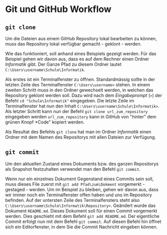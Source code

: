 # Git und GitHub Workflow

## `git clone`

Um die Dateien aus einem GitHub Repository lokal bearbeiten zu können,
muss das Repository lokal verfügbar gemacht - geklont - werden. 

Wie das funktioniert, soll anhand eines Beispiels gezeigt werden. 
Für das Beispiel gehen wir davon aus,
dass es auf dem Rechner einen Ordner *Informatik* gibt. Der Ganze Pfad
zu diesem Ordner lautet `C:\Users\username\Schule\Informatik`.

Als erstes ist ein Terminalfenster zu öffnen. Standardmässig sollte in
der letzten Zeile des Terminalfenster `C:\Users\username>` stehen. In
einem zweiten Schritt muss in den Ordner gewechselt werden, in welchen
das Repository geklont werden soll. Dazu wird nach dem *Eingabeprompt*
(`>`) der Befehl `cd "Schule\Informatik"` eingegeben.
Die letzte Zeile im Terminalfenster hat nun den Inhalt
`C:\Users\username\Schule\Informatik>`. 
Als letzter Schritt kann nun der Befehl `git clone url_zum_repository`
eingegeben werden `url_zum_repository` kann in GitHub von "hinter" dem
grünen Knopf *Code" kopiert werden.

Als Resultat des Befehls `git clone` hat man im Ordner *Informatik*
einen Ordner mit dem Namen des Repositorys mit allen Dateien zur
Verfügung. 

## `git commit`

Um den aktuellen Zustand eines Dokuments bzw. des ganzen Repositorys als
Snapshot festzuhalten verwendet man den Befehl `git commit`.

Wenn nur ein einzelnes Dokument Gegenstand eines Commits sein soll, muss
dieses File zuerst mit `git add Pfad\zum\Dokment` vorgemerkt - gestaged
\- werden. Um im Beispiel zu bleiben, gehen wir davon aus, dass wir
immer noch ein Terminalfenster offen haben und uns im Repository
befinden. Auf der untersten Zeile des Terminalfensters steht also
`C:\Users\username\Schule\Informatik\Repository>`. Geändert wurde das
Dokument `README.md`. Dieses Dokument soll für einen Commit vorgemerkt
werden. Dies geschieht mit dem Befehl `git add README.md`. Der
eigentliche Commit erfolgt nun mit dem Befehl `git commit`. Auf diesen
Befehl hin öffnet sich ein Editorfenster, in dem Sie die Commit
Nachricht eingeben können.